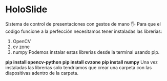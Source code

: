 # HoloSlide
Sistema de control de presentaciones con gestos de mano 🖐
Para que el codigo funcione a la perfección necesitamos tener instaladas las librerias:
1. OpenCV
2. cv zone
3. numpy
Podemos instalar estas librerias desde la terminal usando pip.

**pip install opencv-python**
**pip install cvzone**
**pip install numpy**
Una vez instaladas las librerias solo tendriamos que crear una carpeta con las diapositivas adentro de la carpeta.
